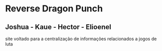 # Reverse Dragon Punch

## Joshua - Kaue - Hector - Elioenel

site voltado para a centralização de informações relacionados a jogos de luta
